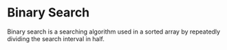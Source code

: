 # Binary Search

Binary search is a searching algorithm used in a sorted array by repeatedly dividing the search interval in half.
